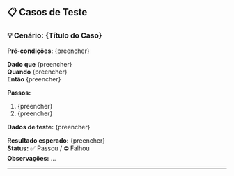## 📋 Casos de Teste


### 💡 Cenário: {Título do Caso}
**Pré-condições:** {preencher}

**Dado que** {preencher}  
**Quando** {preencher}  
**Então** {preencher}

**Passos:**
1. {preencher}
2. {preencher}

**Dados de teste:** {preencher}

**Resultado esperado:** {preencher}  
**Status:** ✅ Passou / ⛔ Falhou  
**Observações:** ...

---